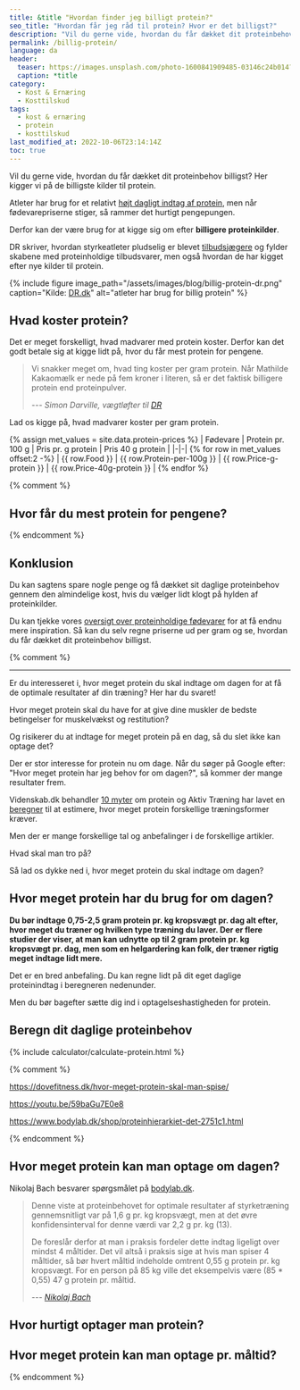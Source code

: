 ```yaml
---
title: &title "Hvordan finder jeg billigt protein?"
seo_title: "Hvordan får jeg råd til protein? Hvor er det billigst?"
description: "Vil du gerne vide, hvordan du får dækket dit proteinbehov billigst? Her kigger vi på de billigste kilder til protein."
permalink: /billig-protein/
language: da
header:
  teaser: https://images.unsplash.com/photo-1600841909485-03146c24b014?ixlib=rb-4.0.3&ixid=M3wxMjA3fDB8MHxwaG90by1wYWdlfHx8fGVufDB8fHx8fA%3D%3D&auto=format&fit=crop&h=300&w=400&q=10
  caption: *title
category:
  - Kost & Ernæring
  - Kosttilskud
tags:
  - kost & ernæring
  - protein
  - kosttilskud
last_modified_at: 2022-10-06T23:14:14Z
toc: true
---
```


Vil du gerne vide, hvordan du får dækket dit proteinbehov billigst? Her kigger vi på de billigste kilder til protein.

Atleter har brug for et relativt [højt dagligt indtag af protein](/dagligt-protein-indtagelse/), men når fødevarepriserne stiger, så rammer det hurtigt pengepungen.

Derfor kan der være brug for at kigge sig om efter **billigere proteinkilder**.

DR skriver, hvordan styrkeatleter pludselig er blevet [tilbudsjægere](https://www.dr.dk/nyheder/indland/stigende-priser-rammer-landets-store-overarme-vaegtloefterklub-maa-fylde-skabet-med) og fylder skabene med proteinholdige tilbudsvarer, men også hvordan de har kigget efter nye kilder til protein.

{% include figure image_path="/assets/images/blog/billig-protein-dr.png" caption="Kilde: [DR.dk](https://www.dr.dk/nyheder/indland/stigende-priser-rammer-landets-store-overarme-vaegtloefterklub-maa-fylde-skabet-med)" alt="atleter har brug for billig protein" %}

## Hvad koster protein?

Det er meget forskelligt, hvad madvarer med protein koster. Derfor kan det godt betale sig at kigge lidt på, hvor du får mest protein for pengene.

> Vi snakker meget om, hvad ting koster per gram protein. Når Mathilde Kakaomælk er nede på fem kroner i literen, så er det faktisk billigere protein end proteinpulver.
>
> --- <cite>Simon Darville, vægtløfter til [DR](https://www.dr.dk/nyheder/indland/stigende-priser-rammer-landets-store-overarme-vaegtloefterklub-maa-fylde-skabet-med)</cite>

Lad os kigge på, hvad madvarer koster per gram protein.

{% assign met_values = site.data.protein-prices %}
| Fødevare | Protein pr. 100 g | Pris pr. g protein | Pris 40 g protein |
|-|-|
{% for row in met_values offset:2 -%}
| {{ row.Food }} | {{ row.Protein-per-100g }} | {{ row.Price-g-protein }} | {{ row.Price-40g-protein }} |
{% endfor %}

{% comment %}

## Hvor får du mest protein for pengene?

{% endcomment %}

## Konklusion

Du kan sagtens spare nogle penge og få dækket sit daglige proteinbehov gennem den almindelige kost, hvis du vælger lidt klogt på hylden af proteinkilder.

Du kan tjekke vores [oversigt over proteinholdige fødevarer](/protein-i-madvarer/) for at få endnu mere inspiration. Så kan du selv regne priserne ud per gram og se, hvordan du får dækket dit proteinbehov billigst.

{% comment %}
***

Er du interesseret i, hvor meget protein du skal indtage om dagen for at få de optimale resultater af din træning? Her har du svaret!

Hvor meget protein skal du have for at give dine muskler de bedste betingelser for muskelvækst og restitution?

Og risikerer du at indtage for meget protein på en dag, så du slet ikke kan optage det?

Der er stor interesse for protein nu om dage. Når du søger på Google efter: "Hvor meget protein har jeg behov for om dagen?", så kommer der mange resultater frem.

Videnskab.dk behandler [10 myter](https://videnskab.dk/krop-sundhed/10-myter-om-proteiner-del-i) om protein og Aktiv Træning har lavet en [beregner](https://aktivtraening.dk/sund-livsstil/test-hvor-meget-protein-har-jeg-brug-for) til at estimere, hvor meget protein forskellige træningsformer kræver.

Men der er mange forskellige tal og anbefalinger i de forskellige artikler.

Hvad skal man tro på?

Så lad os dykke ned i, hvor meget protein du skal indtage om dagen?

## Hvor meget protein har du brug for om dagen?

**Du bør indtage 0,75-2,5 gram protein pr. kg kropsvægt pr. dag alt efter, hvor meget du træner og hvilken type træning du laver. Der er flere studier der viser, at man kan udnytte op til 2 gram protein pr. kg kropsvægt pr. dag, men som en helgardering kan folk, der træner rigtig meget indtage lidt mere.**

Det er en bred anbefaling. Du kan regne lidt på dit eget daglige proteinindtag i beregneren nedenunder.

Men du bør bagefter sætte dig ind i optagelseshastigheden for protein.

## Beregn dit daglige proteinbehov

{% include calculator/calculate-protein.html %}

{% comment %}


https://dovefitness.dk/hvor-meget-protein-skal-man-spise/

https://youtu.be/59baGu7E0e8

https://www.bodylab.dk/shop/proteinhierarkiet-det-2751c1.html

{% endcomment %}

## Hvor meget protein kan man optage om dagen?

Nikolaj Bach besvarer spørgsmålet på [bodylab.dk](https://www.bodylab.dk/shop/hvor-mange-gram-protein-kan-man-optage-3185c1.html).

> Denne viste at proteinbehovet for optimale resultater af styrketræning gennemsnitligt var på 1,6 g pr. kg kropsvægt, men at det øvre konfidensinterval for denne værdi var 2,2 g pr. kg (13).
>
> De foreslår derfor at man i praksis fordeler dette indtag ligeligt over mindst 4 måltider. Det vil altså i praksis sige at hvis man spiser 4 måltider, så bør hvert måltid indeholde omtrent 0,55 g protein pr. kg kropsvægt. For en person på 85 kg ville det eksempelvis være (85 * 0,55) 47 g protein pr. måltid.
>
> --- <cite>[Nikolaj Bach](https://www.bodylab.dk/shop/hvor-mange-gram-protein-kan-man-optage-3185c1.html)</cite>


## Hvor hurtigt optager man protein?

## Hvor meget protein kan man optage pr. måltid?

{% endcomment %}
